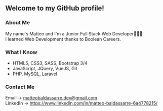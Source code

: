 ## Welcome to my GitHub profile!

### About Me
My name's Matteo and I'm a Junior Full Stack Web Developer👨🏻‍💻 <br>
I learned Web Development thanks to Boolean Careers.

### What I Know
- HTML5, CSS3, SASS, Bootstrap 3/4
- JavaScript, JQuery, VueJS, Git
- PHP, MySQL, Laravel

### Contact Me
Email -> matteobaldassarre.dev@gmail.com <br>
LinkedIn -> https://www.linkedin.com/in/matteo-baldassarre-6a4778215/



